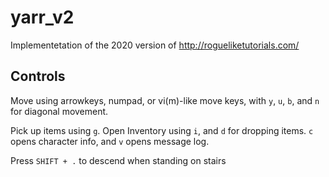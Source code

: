 # yarr_v2
Implementetation of the 2020 version of http://rogueliketutorials.com/

## Controls
Move using arrowkeys, numpad, or vi(m)-like move keys, with `y`, `u`, `b`, and `n` for diagonal movement.

Pick up items using `g`. Open Inventory using `i`, and `d` for dropping items. `c` opens character info, and `v` opens message log. 

Press `SHIFT + .` to descend when standing on stairs
